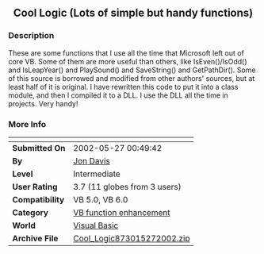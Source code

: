 ﻿<div align="center">

## Cool Logic \(Lots of simple but handy functions\)


</div>

### Description

These are some functions that I use all the time that Microsoft left out of core VB. Some of them are more useful than others, like IsEven()/IsOdd() and IsLeapYear() and PlaySound() and SaveString() and GetPathDir(). Some of this source is borrowed and modified from other authors' sources, but at least half of it is original. I have rewritten this code to put it into a class module, and then I compiled it to a DLL. I use the DLL all the time in projects. Very handy!
 
### More Info
 


<span>             |<span>
---                |---
**Submitted On**   |2002-05-27 00:49:42
**By**             |[Jon Davis](https://github.com/Planet-Source-Code/PSCIndex/blob/master/ByAuthor/jon-davis.md)
**Level**          |Intermediate
**User Rating**    |3.7 (11 globes from 3 users)
**Compatibility**  |VB 5\.0, VB 6\.0
**Category**       |[VB function enhancement](https://github.com/Planet-Source-Code/PSCIndex/blob/master/ByCategory/vb-function-enhancement__1-25.md)
**World**          |[Visual Basic](https://github.com/Planet-Source-Code/PSCIndex/blob/master/ByWorld/visual-basic.md)
**Archive File**   |[Cool\_Logic873015272002\.zip](https://github.com/Planet-Source-Code/jon-davis-cool-logic-lots-of-simple-but-handy-functions__1-35131/archive/master.zip)








